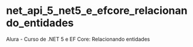 # net_api_5_net5_e_efcore_relacionando_entidades
Alura - Curso de .NET 5 e EF Core: Relacionando entidades
